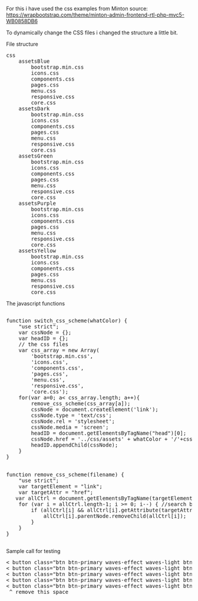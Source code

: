 For this i have used the css examples from Minton
source: https://wrapbootstrap.com/theme/minton-admin-frontend-rtl-php-mvc5-WB0858DB6

To dynamically change the CSS files i changed the structure a little bit.

File structure
<pre>
css
    assetsBlue
        bootstrap.min.css
        icons.css
        components.css
        pages.css
        menu.css
        responsive.css
        core.css
    assetsDark
        bootstrap.min.css
        icons.css
        components.css
        pages.css
        menu.css
        responsive.css
        core.css
    assetsGreen
        bootstrap.min.css
        icons.css
        components.css
        pages.css
        menu.css
        responsive.css
        core.css
    assetsPurple
        bootstrap.min.css
        icons.css
        components.css
        pages.css
        menu.css
        responsive.css
        core.css
    assetsYellow
        bootstrap.min.css
        icons.css
        components.css
        pages.css
        menu.css
        responsive.css
        core.css
</pre>
    
The javascript functions
    
 <pre>   
function switch_css_scheme(whatColor) {
    "use strict";
    var cssNode = {};
    var headID = {};
    // the css files 
    var css_array = new Array(
        'bootstrap.min.css',
        'icons.css',
        'components.css',
        'pages.css',
        'menu.css',
        'responsive.css',
        'core.css');
    for(var a=0; a< css_array.length; a++){
        remove_css_scheme(css_array[a]);
        cssNode = document.createElement('link');
        cssNode.type = 'text/css';
        cssNode.rel = 'stylesheet';
        cssNode.media = 'screen';
        headID = document.getElementsByTagName("head")[0];
        cssNode.href = '../css/assets' + whatColor + '/'+css_array[a];
        headID.appendChild(cssNode);
    }
}

    
function remove_css_scheme(filename) {
    "use strict";
    var targetElement = "link";
    var targetAttr = "href";
   var allCtrl = document.getElementsByTagName(targetElement);
    for (var i = allCtrl.length-1; i >= 0; i--) { //search backwards within nodelist for matching elements to remove
        if (allCtrl[i] && allCtrl[i].getAttribute(targetAttr) != null && allCtrl[i].getAttribute(targetAttr).indexOf(filename) != -1) {
            allCtrl[i].parentNode.removeChild(allCtrl[i]);
        }
    }
}    

</pre>
Sample call for testing

<pre>
< button class="btn btn-primary waves-effect waves-light btn-xs m-b-5" onclick="javascript:switch_css_scheme('Dark')">Dark</button>
< button class="btn btn-primary waves-effect waves-light btn-xs m-b-5" onclick="javascript:switch_css_scheme('Blue')">Blue</button>
< button class="btn btn-primary waves-effect waves-light btn-xs m-b-5" onclick="javascript:switch_css_scheme('Yellow')">Yellow</button>
< button class="btn btn-primary waves-effect waves-light btn-xs m-b-5" onclick="javascript:switch_css_scheme('Green')">Green</button>
< button class="btn btn-primary waves-effect waves-light btn-xs m-b-5" onclick="javascript:switch_css_scheme('Purple')">Purple</button>
 ^ remove this space
</pre>
